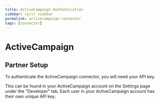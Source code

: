 ```yaml
---
title: ActiveCampaign Authentication
sidebar: cyclr_sidebar
permalink: activecampaign-connector
tags: [connector]
---
```


# ActiveCampaign

## Partner Setup

To authenticate the ActiveCampaign connector, you will need your API key.

This can be found in your ActiveCampaign account on the Settings page under the "Developer" tab. Each user in your ActiveCampaign account has their own unique API key.